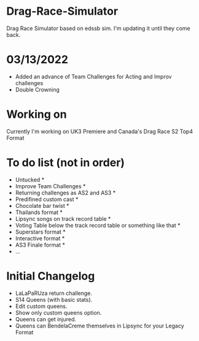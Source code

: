 # Drag-Race-Simulator
Drag Race Simulator based on edssb sim. I'm updating it until they come back.

# 03/13/2022
* Added an advance of Team Challenges for Acting and Improv challenges
* Double Crowning

# Working on
Currently I'm working on UK3 Premiere and Canada's Drag Race S2 Top4 Format


# To do list (not in order)
 * Untucked *
 * Improve Team Challenges *
 * Returning challenges as AS2 and AS3 *
 * Predifined custom cast *
 * Chocolate bar twist *
 * Thailands format *
 * Lipsync songs on track record table *
 * Voting Table below the track record table or something like that *
 * Superstars format *
 * Interactive format *
 * AS3 Finale format *
 * ...

# Initial Changelog
* LaLaPaRUza return challenge.
* S14 Queens (with basic stats).
* Edit custom queens.
* Show only custom queens option.
* Queens can get injured.
* Queens can BendelaCreme themselves in Lipsync for your Legacy Format
